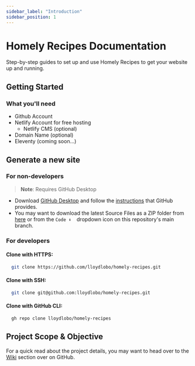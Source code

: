 ```yaml
---
sidebar_label: "Introduction"
sidebar_position: 1
---
```


# Homely Recipes Documentation

Step-by-step guides to set up and use Homely Recipes to get your website up and running.

## Getting Started

<!-- Get started by **creating a new site**. -->

<!-- Or **try Docusaurus immediately** with **[docusaurus.new](https://docusaurus.new)**. -->

### What you'll need

- Github Account
- Netlify Account for free hosting
  - Netlify CMS (optional)
- Domain Name (optional)
- Eleventy (coming soon...)

## Generate a new site

### For non-developers

>**Note**: Requires GitHub Desktop

- Download [GitHub Desktop](https://desktop.github.com/) and follow the [instructions](https://docs.github.com/en/desktop) that GitHub provides.
- You may want to download the latest Source Files as a ZIP folder from [here](https://github.com/lloydlobo/homely-recipes/archive/refs/heads/main.zip) or from the `Code ⬇️ ` &nbsp;dropdown icon on this repository's main branch.


### For developers

#### Clone with HTTPS:

```bash
  git clone https://github.com/lloydlobo/homely-recipes.git
```

#### Clone with SSH:

```bash
  git clone git@github.com:lloydlobo/homely-recipes.git
```

#### Clone with GitHub CLI:

```bash
  gh repo clone lloydlobo/homely-recipes
```

<!-- Generate a new Docusaurus site using the **classic template**. -->

<!-- The classic template will automatically be added to your project after you run the command: -->

<!-- ```bash
npm init docusaurus@latest my-website classic
``` -->

<!-- You can type this command into Command Prompt, Powershell, Terminal, or any other integrated terminal of your code editor. -->

<!-- The command also installs all necessary dependencies you need to run Docusaurus. -->

## Project Scope & Objective

For a quick read about the project details, you may want to head over to the [Wiki](https://github.com/lloydlobo/homely-recipes/wiki) section over on GitHub.

